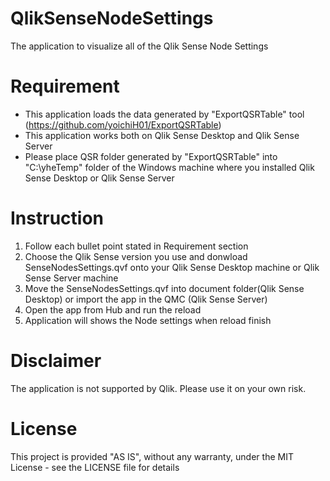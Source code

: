 # QlikSenseNodeSettings
The application to visualize all of the  Qlik Sense Node Settings

# Requirement
- This application loads the data generated by "ExportQSRTable" tool (https://github.com/yoichiH01/ExportQSRTable)
- This application works both on Qlik Sense Desktop and Qlik Sense Server
- Please place QSR folder generated by "ExportQSRTable" into "C:\yheTemp\" folder of the Windows machine where you installed Qlik Sense Desktop or Qlik Sense Server

# Instruction
1. Follow each bullet point stated in Requirement section
2. Choose the Qlik Sense version you use and donwload SenseNodesSettings.qvf onto your Qlik Sense Desktop machine or Qlik Sense Server machine
3. Move the SenseNodesSettings.qvf into document folder(Qlik Sense Desktop) or import the app in the QMC (Qlik Sense Server)
3. Open the app from Hub and run the reload
6. Application will shows the Node settings when reload finish

# Disclaimer
The application is not supported by Qlik. Please use it on your own risk. 

# License
This project is provided "AS IS", without any warranty, under the MIT License - see the LICENSE file for details
